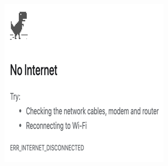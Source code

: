 <div align="center">
	<br>
	<br>
	<br>
	<br>
	<img src="dino.png" width="800" height="500" />
	<br>
	<br>
	<br>
	<br>
</div> 
